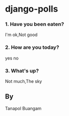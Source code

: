 # django-polls

### 1. Have you been eaten?
 I'm ok,Not good
### 2. How are you today?
  yes
  no
### 3. What's up?
  Not much,The sky
## By  
Tanapol Buangam
